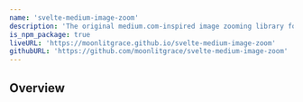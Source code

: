 ```yaml
---
name: 'svelte-medium-image-zoom'
description: 'The original medium.com-inspired image zooming library for Svelte.'
is_npm_package: true
liveURL: 'https://moonlitgrace.github.io/svelte-medium-image-zoom'
githubURL: 'https://github.com/moonlitgrace/svelte-medium-image-zoom'
---
```


## Overview
